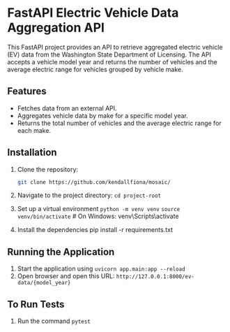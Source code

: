 # FastAPI Electric Vehicle Data Aggregation API

This FastAPI project provides an API to retrieve aggregated electric vehicle (EV) data from the Washington State Department of Licensing. The API accepts a vehicle model year and returns the number of vehicles and the average electric range for vehicles grouped by vehicle make.

## Features

- Fetches data from an external API.
- Aggregates vehicle data by make for a specific model year.
- Returns the total number of vehicles and the average electric range for each make.


## Installation

1. Clone the repository:

   ```bash
   git clone https://github.com/kendallfiona/mosaic/

2. Navigate to the project directory:
   `cd project-root`

3. Set up a virtual environment
   `python -m venv venv`
   `source venv/bin/activate`  # On Windows: venv\Scripts\activate

4. Install the dependencies
   pip install -r requirements.txt

## Running the Application

1. Start the application using `uvicorn app.main:app --reload`
2. Open browser and open this URL: `http://127.0.0.1:8000/ev-data/{model_year}`


## To Run Tests

1. Run the command `pytest`
